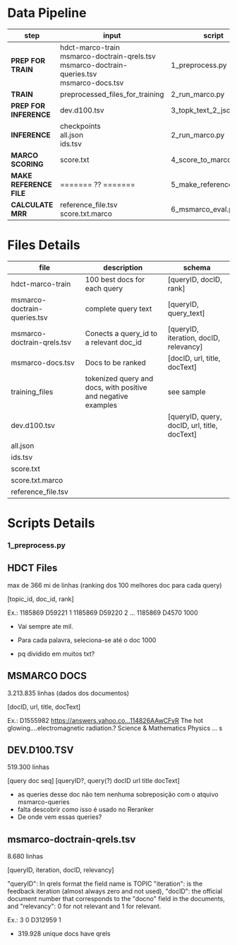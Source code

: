 # Data Pipeline

step                   | input                              | script              |  output
-----------------------|------------------------------------|---------------------|-----------------------
**PREP FOR TRAIN**     | hdct-marco-train<br>msmarco-doctrain-qrels.tsv<br>msmarco-doctrain-queries.tsv<br>msmarco-docs.tsv | 1_preprocess.py | preprocessed_files_for_training
**TRAIN**              | preprocessed_files_for_training    | 2_run_marco.py         | chekpoints
**PREP FOR INFERENCE** | dev.d100.tsv                       | 3_topk_text_2_json.py    | all.json<br>ids.tsv
**INFERENCE**          | checkpoints<br>all.json<br>ids.tsv | 2_run_marco.py         | score.txt 
**MARCO SCORING**      | score.txt                          | 4_score_to_marco.py      | score.txt.marco
**MAKE REFERENCE FILE**| ======= ?? =======                 | 5_make_reference_file.py | reference_file.tsv  
**CALCULATE MRR**      |reference_file.tsv<br>score.txt.marco| 6_msmarco_eval.py    | **MRR on screen** 

# Files Details

file | description | schema
---|---|---
hdct-marco-train | 100 best docs for each query | [queryID, docID, rank]
msmarco-doctrain-queries.tsv | complete query text | [queryID, query_text]
msmarco-doctrain-qrels.tsv | Conects a query_id to a relevant doc_id | [queryID, iteration, docID, relevancy]
msmarco-docs.tsv | Docs to be ranked | [docID, url, title, docText]
training_files | tokenized query and docs, with positive and negative examples |  see sample
dev.d100.tsv | | [queryID, query, docID, url, title, docText] 
all.json | 
ids.tsv |
score.txt |
score.txt.marco | 
reference_file.tsv | 

# Scripts Details

### 1_preprocess.py





HDCT Files
---------------------------------
max de 366 mi de linhas
(ranking dos 100 melhores doc para cada query)

[topic_id, doc_id, rank]

Ex.:
1185869	D59221	1
1185869	D59220	2
...
1185869	D4570	1000

* Vai sempre ate mil.
* Para cada palavra, seleciona-se até o doc 1000

* pq dividido em muitos txt?


MSMARCO DOCS
----------------------------------
3.213.835 linhas
(dados dos documentos)

[docID, url, title, docText]

Ex.:
D1555982	https://answers.yahoo.co...114826AAwCFvR	The hot glowing....electromagnetic radiation.?	Science & Mathematics Physics ... s


DEV.D100.TSV
---------------------------------
519.300 linhas

[query doc seq]
[queryID?, query(?) docID url title docText]

* as queries desse doc não tem nenhuma sobreposição com o atquivo msmarco-queries
* falta descobrir como isso é usado no Reranker
* De onde vem essas queries?


msmarco-doctrain-qrels.tsv
------------------------------
8.680 linhas

[queryID, iteration, docID, relevancy]

"queryID": In qrels format the field name is TOPIC
"iteration": is the feedback iteration (almost always zero and not used),
"docID": the official document number that corresponds to the "docno" field in the documents, and
"relevancy": 0 for not relevant and 1 for relevant.

Ex.:
3 0 D312959 1

* 319.928 unique docs have qrels